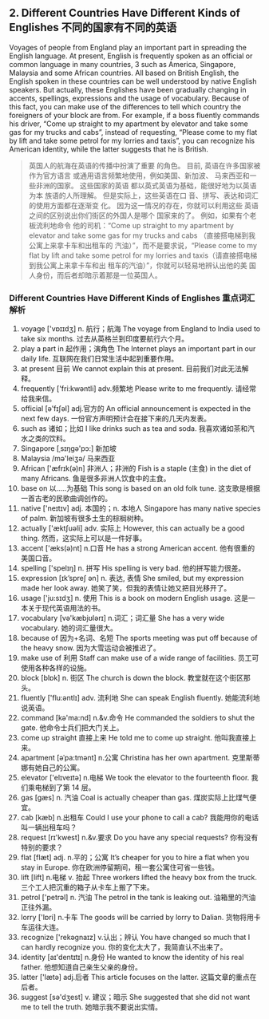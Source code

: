 
## 2. Different Countries Have Different Kinds of Englishes 不同的国家有不同的英语

Voyages of people from England play an important part in spreading the English language. At present, English is frequently spoken as an official or common language in many countries, 3 such as America, Singapore, Malaysia and some African countries. All based on British English, the English spoken in these countries can be well understood by native English speakers. But actually, these Englishes have been gradually changing in accents, spellings, expressions and the usage of vocabulary. Because of this fact, you can make use of the differences to tell which country the foreigners of your block are from. For example, if a boss fluently commands his driver, “Come up straight to my apartment by elevator and take some gas for my trucks and cabs”, instead of requesting, “Please come to my flat by lift and take some petrol for my lorries and taxis”, you can recognize his American identity, while the latter suggests that he is British.

> 英国人的航海在英语的传播中扮演了重要 的角色。
> 目前, 英语在许多国家被作为官方语言 或通用语言频繁地使用，例如美国、新加波、 马来西亚和一些非洲的国家。
> 这些国家的英语 都以英式英语为基础，能很好地为以英语为本 族语的人所理解。
> 但是实际上，这些英语在口 音、拼写、表达和词汇的使用方面都在逐渐变 化。
> 因为这一情况的存在，你就可以利用这些 英语之间的区别说出你们街区的外国人是哪个 国家来的了。
> 例如，如果有个老板流利地命令 他的司机：“Come up straight to my apartment by elevator and take some gas for my trucks and cabs （直接搭电梯到我公寓上来拿卡车和出租车的 汽油）”，而不是要求说，“Please come to my flat by lift and take some petrol for my lorries and taxis（请直接搭电梯到我公寓上来拿卡车和出 租车的汽油）”，你就可以轻易地辨认出他的美 国人身份，而后者却暗示着那是一位英国人。

### Different Countries Have Different Kinds of Englishes 重点词汇解析

1. voyage ['vɒɪɪdʒ] n. 航行；航海 The voyage from England to India used to take six months. 过去从英格兰到印度要航行六个月。
2. play a part in 起作用；演角色 The Internet plays an important part in our daily life. 互联网在我们日常生活中起到重要作用。
3. at present 目前 We cannot explain this at present. 目前我们对此无法解释。
4. frequently ['fri:kwəntli] adv.频繁地 Please write to me frequently. 请经常给我来信。
5. official [ə'fɪʃəl] adj.官方的 An official announcement is expected in the next few days. 一份官方声明预计会在接下来的几天内发表。
6. such as 诸如；比如 I like drinks such as tea and soda. 我喜欢诸如茶和汽水之类的饮料。
7. Singapore [ˌsɪŋgə'pɔ:] 新加坡
8. Malaysia /mə'leiʒə/ 马来西亚
9. African ['æfrɪk(ə)n] 非洲人；非洲的 Fish is a staple (主食) in the diet of many Africans. 鱼是很多非洲人饮食中的主食。
10. base on 以.....为基础 This song is based on an old folk tune. 这支歌是根据一首古老的民歌曲调创作的。
11. native ['neɪtɪv] adj. 本国的；n. 本地人 Singapore has many native species of palm. 新加坡有很多土生的棕榈树种。
12. actually ['æktʃuəli] adv. 实际上 However, this can actually be a good thing. 然而，这实际上可以是一件好事。
13. accent ['æks(ə)nt] n.口音 He has a strong American accent. 他有很重的美国口音。
14. spelling ['spelɪŋ] n. 拼写 His spelling is very bad. 他的拼写能力很差。
15. expression [ɪk’spreʃ ən] n. 表达, 表情 She smiled, but my expression made her look away. 她笑了笑，但我的表情让她又把目光移开了。
16. usage ['ju:sɪdʒ] n. 使用 This is a book on modern English usage. 这是一本关于现代英语用法的书。
17. vocabulary [və'kæbjʊlərɪ] n.词汇；词汇量 She has a very wide vocabulary. 她的词汇量很大。
18. because of 因为+名词、名短 The sports meeting was put off because of the heavy snow. 因为大雪运动会被推迟了。
19. make use of 利用 Staff can make use of a wide range of facilities. 员工可使用各种各样的设施。
20. block [blɒk] n. 街区 The church is down the block. 教堂就在这个街区那头。
21. fluently ['flu:əntlɪ] adv. 流利地 She can speak English fluently. 她能流利地说英语。
22. command [kə'ma:nd] n.&v.命令 He commanded the soldiers to shut the gate. 他命令士兵们把大门关上。
23. come up straight 直接上来 He told me to come up straight. 他叫我直接上来。
24. apartment [əˈpa:tmənt] n.公寓 Christina has her own apartment. 克里斯蒂娜有她自己的公寓。
25. elevator ['elɪveɪtə] n.电梯 We took the elevator to the fourteenth floor. 我们乘电梯到了第 14 层。
26. gas [gæs] n. 汽油 Coal is actually cheaper than gas. 煤炭实际上比煤气便宜。
27. cab [kæb] n.出租车 Could I use your phone to call a cab? 我能用你的电话叫一辆出租车吗？
28. request [rɪ'kwest] n.&v.要求 Do you have any special requests? 你有没有特别的要求？
29. flat [flæt] adj. n.平的；公寓 It’s cheaper for you to hire a flat when you stay in Europe. 你在欧洲停留期间，租一套公寓住可省一些钱。
30. lift [lift] n.电梯 v. 抬起 Three workers lifted the heavy box from the truck. 三个工人把沉重的箱子从卡车上搬了下来。
31. petrol ['petrəl] n. 汽油 The petrol in the tank is leaking out. 油箱里的汽油正往外漏。
32. lorry ['lɒri] n.卡车 The goods will be carried by lorry to Dalian. 货物将用卡车运往大连。
33. recognize ['rekəgnaɪz] v.认出；辨认 You have changed so much that I can hardly recognize you. 你的变化太大了，我简直认不出来了。
34. identity [aɪ'dentɪtɪ] n.身份 He wanted to know the identity of his real father. 他想知道自己亲生父亲的身份。
35. latter ['lætə] adj.后者 This article focuses on the latter. 这篇文章的重点在后者。
36. suggest [sə'dʒest] v. 建议；暗示 She suggested that she did not want me to tell the truth. 她暗示我不要说出实情。

